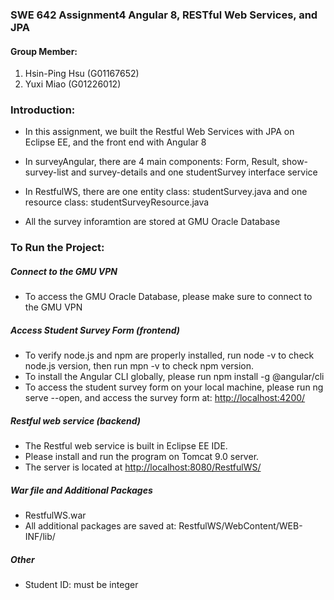 ### SWE 642 Assignment4 Angular 8, RESTful Web Services, and JPA

#### Group Member:
1. Hsin-Ping Hsu (G01167652)
2. Yuxi Miao (G01226012)

### Introduction:
* In this assignment, we built the Restful Web Services with JPA on Eclipse EE, and the front end with Angular 8 

* In surveyAngular, there are 4 main components: Form, Result, show-survey-list and survey-details and one studentSurvey interface service

* In RestfulWS, there are one entity class: studentSurvey.java and one resource class: studentSurveyResource.java

* All the survey inforamtion are stored at GMU Oracle Database

### To Run the Project:

##### Connect to the GMU VPN
* To access the GMU Oracle Database, please make sure to connect to the GMU VPN 

##### Access Student Survey Form (frontend)
* To verify node.js and npm are properly installed, 
  run node -v to check node.js version,
  then run mpn -v to check npm version.
* To install the Angular CLI globally, please run npm install -g @angular/cli
* To access the student survey form on your local machine, please run ng serve --open, and access the survey form at:
<http://localhost:4200/>

##### Restful web service (backend)
* The Restful web service is built in Eclipse EE IDE.
* Please install and run the program on Tomcat 9.0 server.
* The server is located at <http://localhost:8080/RestfulWS/>

##### War file and Additional Packages 
* RestfulWS.war
* All additional packages are saved at: RestfulWS/WebContent/WEB-INF/lib/



##### Other
* Student ID: must be integer







